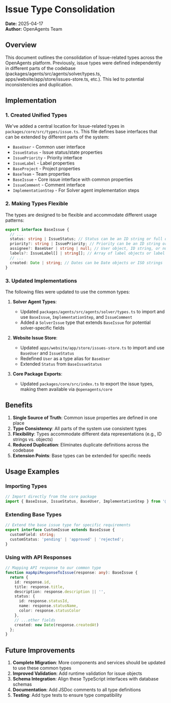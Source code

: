 # Issue Type Consolidation

**Date:** 2025-04-17  
**Author:** OpenAgents Team

## Overview

This document outlines the consolidation of Issue-related types across the OpenAgents platform. Previously, issue types were defined independently in different parts of the codebase (packages/agents/src/agents/solver/types.ts, apps/website/app/store/issues-store.ts, etc.). This led to potential inconsistencies and duplication.

## Implementation

### 1. Created Unified Types

We've added a central location for Issue-related types in `packages/core/src/types/issue.ts`. This file defines base interfaces that can be extended by different parts of the system:

- `BaseUser` - Common user interface
- `IssueStatus` - Issue status/state properties
- `IssuePriority` - Priority interface
- `IssueLabel` - Label properties
- `BaseProject` - Project properties
- `BaseTeam` - Team properties
- `BaseIssue` - Core issue interface with common properties
- `IssueComment` - Comment interface
- `ImplementationStep` - For Solver agent implementation steps

### 2. Making Types Flexible

The types are designed to be flexible and accommodate different usage patterns:

```typescript
export interface BaseIssue {
  // ... 
  status: string | IssueStatus; // Status can be an ID string or full object
  priority?: string | IssuePriority; // Priority can be an ID string or full object
  assignee?: BaseUser | string | null; // User object, ID string, or null
  labels?: IssueLabel[] | string[]; // Array of label objects or label IDs
  // ...
  created: Date | string; // Dates can be Date objects or ISO strings
}
```

### 3. Updated Implementations

The following files were updated to use the common types:

1. **Solver Agent Types**:
   - Updated `packages/agents/src/agents/solver/types.ts` to import and use `BaseIssue`, `ImplementationStep`, and `IssueComment`
   - Added a `SolverIssue` type that extends `BaseIssue` for potential solver-specific fields

2. **Website Issue Store**:
   - Updated `apps/website/app/store/issues-store.ts` to import and use `BaseUser` and `IssueStatus`
   - Redefined `User` as a type alias for `BaseUser`
   - Extended `Status` from `BaseIssueStatus`

3. **Core Package Exports**:
   - Updated `packages/core/src/index.ts` to export the issue types, making them available via `@openagents/core`

## Benefits

1. **Single Source of Truth**: Common issue properties are defined in one place
2. **Type Consistency**: All parts of the system use consistent types
3. **Flexibility**: Types accommodate different data representations (e.g., ID strings vs. objects)
4. **Reduced Duplication**: Eliminates duplicate definitions across the codebase
5. **Extension Points**: Base types can be extended for specific needs

## Usage Examples

### Importing Types

```typescript
// Import directly from the core package
import { BaseIssue, IssueStatus, BaseUser, ImplementationStep } from '@openagents/core';
```

### Extending Base Types

```typescript
// Extend the base issue type for specific requirements
export interface CustomIssue extends BaseIssue {
  customField: string;
  customStatus: 'pending' | 'approved' | 'rejected';
}
```

### Using with API Responses

```typescript
// Mapping API response to our common type
function mapApiResponseToIssue(response: any): BaseIssue {
  return {
    id: response.id,
    title: response.title,
    description: response.description || '',
    status: {
      id: response.statusId,
      name: response.statusName,
      color: response.statusColor
    },
    // ...other fields
    created: new Date(response.createdAt)
  };
}
```

## Future Improvements

1. **Complete Migration**: More components and services should be updated to use these common types
2. **Improved Validation**: Add runtime validation for issue objects
3. **Schema Integration**: Align these TypeScript interfaces with database schemas
4. **Documentation**: Add JSDoc comments to all type definitions
5. **Testing**: Add type tests to ensure type compatibility